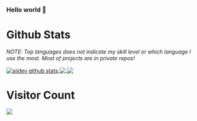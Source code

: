 ### Hello world 👋

<!--
**siidev/Poman** is a ✨ _special_ ✨ repository because its `README.md` (this file) appears on your GitHub profile.

Here are some ideas to get you started:

- 🔭 I’m currently working on ...
- 🌱 I’m currently learning ...
- 👯 I’m looking to collaborate on ...
- 🤔 I’m looking for help with ...
- 💬 Ask me about ...
- 📫 How to reach me: ...
- 😄 Pronouns: ...
- ⚡ Fun fact: ...
-->
# Github Stats

*NOTE: Top languages does not indicate my skill level or which language I use the most. Most of projects are in private repos!*

<a href="https://github.com/siidev">
  <img align="center" src="https://github-readme-stats.vercel.app/api?username=siidev&show_icons=true&theme=gruvbox&count_private=true" alt="siidev github stats" />
</a>

<a href="https://github.com/siidev">
  <img align="center" src="https://github-readme-stats.vercel.app/api/top-langs/?username=siidev&layout=compact&theme=gruvbox" />
</a>

<a href="https://github.com/siidev">
  <img align="center" src="https://github-readme-stats.vercel.app/api/pin/?username=siidev&repo=youtube-blocker-v2&theme=gruvbox" />
</a>

# Visitor Count
<img src="https://profile-counter.glitch.me/siidev/count.svg" />
